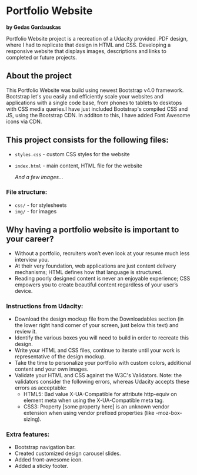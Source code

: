 # Portfolio Website

**by Gedas Gardauskas**

Portfolio Website project is a recreation of a Udacity provided .PDF design, where I had to replicate that design in HTML and CSS. Developing a responsive website that displays images, descriptions and links to completed or future projects.

## About the project

This Portfolio Website was build using newest Bootstrap v4.0 framework. Bootstrap let's you easily and efficiently scale your websites and applications with a single code base, from phones to tablets to desktops with CSS media queries.I have just included Bootstrap's compiled CSS and JS, using the Bootstrap CDN. In additon to this, I have added Font Awesome icons via CDN.

## This project consists for the following files:

- `styles.css` - custom CSS styles for the website
- `index.html` - main content, HTML file for the website

  *And a few images...*

### File structure:

- `css/` - for stylesheets
- `img/` - for images

## Why having a portfolio website is important to your career?

- Without a portfolio, recruiters won’t even look at your resume much less interview you.
- At their very foundation, web applications are just content delivery mechanisms; HTML defines how that language is structured.
- Reading poorly designed content is never an enjoyable experience; CSS empowers you to create beautiful content regardless of your user’s device.

### Instructions from Udacity:

- Download the design mockup file from the Downloadables section (in the lower right hand corner of your screen, just below this text) and review it.
- Identify the various boxes you will need to build in order to recreate this design.
- Write your HTML and CSS files, continue to iterate until your work is representative of the design mockup.
- Take the time to personalize your portfolio with custom colors, additional content and your own images.
- Validate your HTML and CSS against the W3C's Validators. Note: the validators consider the following errors, whereas Udacity accepts these errors as acceptable:
  - HTML5: Bad value X-UA-Compatible for attribute http-equiv on element meta when using the X-UA-Compatible meta tag.
  - CSS3: Property [some property here] is an unknown vendor extension when using vendor prefixed properties (like -moz-box-sizing).

### Extra features:

- Bootstrap navigation bar.
- Created customized design carousel slides.
- Added front-awesome icon.
- Added a sticky footer.

